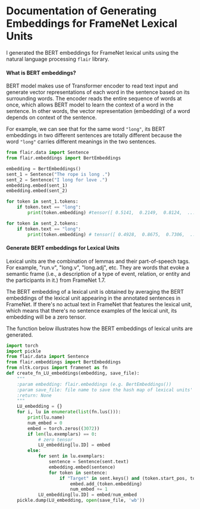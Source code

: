 # Documentation of Generating Embeddings for FrameNet Lexical Units

I generated the BERT embeddings for FrameNet lexical units using the natural language processing `flair` library. 

#### What is BERT embeddings?
BERT model makes use of Transformer encoder to read text input and generate vector representations of each word in the sentence based on its surrounding words. The encoder reads the entire sequence of words at once, which allows BERT model to learn the context of a word in the sentence. In other words, the vector representation (embedding) of a word depends on context of the sentence. 

For example, we can see that for the same word `"long"`, its BERT embeddings in two different sentences are totally different because the word `"long"` carries different meanings in the two sentences.
```python
from flair.data import Sentence
from flair.embeddings import BertEmbeddings

embedding = BertEmbeddings()
sent_1 = Sentence("The rope is long .")
sent_2 = Sentence("I long for love .")
embedding.embed(sent_1)
embedding.embed(sent_2)

for token in sent_1.tokens:
    if token.text == "long":
        print(token.embedding) #tensor([ 0.5141,  0.2149,  0.8124,  ..., -0.1647,  0.2265,  0.0461])

for token in sent_2.tokens:
    if token.text == "long":
        print(token.embedding) # tensor([ 0.4928,  0.8675,  0.7306,  ..., -0.5213,  0.0706, -0.0010])
```

#### Generate BERT embeddings for Lexical Units
Lexical units are the combination of lemmas and their part-of-speech tags. For example, "run.v", "long.v", "long.adj", etc. They are words that evoke a semantic frame (i.e., a description of a type of event, relation, or entity and the participants in it.) from FrameNet 1.7. 

The BERT embedding of a lexical unit is obtained by averaging the BERT embeddings of the lexical unit appearing in the annotated sentences in FrameNet. If there's no actual text in FrameNet that features the lexical unit, which means that there's no sentence examples of the lexical unit, its embedding will be a zero tensor.

The function below illustrates how the BERT embeddings of lexical units are generated. 

```python
import torch
import pickle
from flair.data import Sentence
from flair.embeddings import BertEmbeddings
from nltk.corpus import framenet as fn
def create_fn_LU_embeddings(embedding, save_file):
    """
    :param embedding: flair.embeddings (e.g. BertEmbeddings()) 
    :param save_file: file name to save the hash map of lexical units' IDs mapped to their respective embeddings
    :return: None
    """
    LU_embedding = {}
    for i, lu in enumerate(list(fn.lus())):
        print(lu.name)
        num_embed = 0
        embed = torch.zeros((3072))
        if len(lu.exemplars) == 0:
            # zero tensor
            LU_embedding[lu.ID] = embed
        else:
            for sent in lu.exemplars:
                sentence = Sentence(sent.text)
                embedding.embed(sentence)
                for token in sentence:
                    if "Target" in sent.keys() and (token.start_pos, token.end_pos) in sent.Target:
                        embed.add_(token.embedding)
                        num_embed += 1
            LU_embedding[lu.ID] = embed/num_embed
    pickle.dump(LU_embedding, open(save_file, 'wb'))
```
